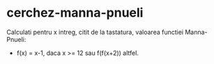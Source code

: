 # cerchez-manna-pnueli
Calculati pentru x intreg, citit de la tastatura, valoarea functiei Manna-Pnueli:
* f(x) = x-1, daca x >= 12 sau f(f(x+2)) altfel.
